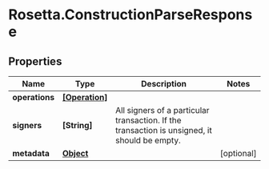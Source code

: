 # Rosetta.ConstructionParseResponse

## Properties

Name | Type | Description | Notes
------------ | ------------- | ------------- | -------------
**operations** | [**[Operation]**](Operation.md) |  | 
**signers** | **[String]** | All signers of a particular transaction. If the transaction is unsigned, it should be empty. | 
**metadata** | [**Object**](.md) |  | [optional] 


